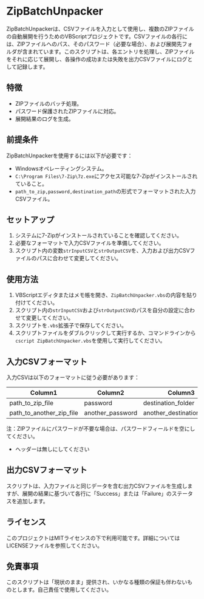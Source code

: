 # ZipBatchUnpacker

ZipBatchUnpackerは、CSVファイルを入力として使用し、複数のZIPファイルの自動展開を行うためのVBScriptプロジェクトです。CSVファイルの各行には、ZIPファイルへのパス、そのパスワード（必要な場合）、および展開先フォルダが含まれています。このスクリプトは、各エントリを処理し、ZIPファイルをそれに応じて展開し、各操作の成功または失敗を出力CSVファイルにログとして記録します。

## 特徴

- ZIPファイルのバッチ処理。
- パスワード保護されたZIPファイルに対応。
- 展開結果のログを生成。

## 前提条件

ZipBatchUnpackerを使用するには以下が必要です：

- Windowsオペレーティングシステム。
- `C:\Program Files\7-Zip\7z.exe`にアクセス可能な7-Zipがインストールされていること。
- `path_to_zip,password,destination_path`の形式でフォーマットされた入力CSVファイル。

## セットアップ

1. システムに7-Zipがインストールされていることを確認してください。
2. 必要なフォーマットで入力CSVファイルを準備してください。
3. スクリプト内の変数`strInputCSV`と`strOutputCSV`を、入力および出力CSVファイルのパスに合わせて変更してください。

## 使用方法

1. VBScriptエディタまたはメモ帳を開き、`ZipBatchUnpacker.vbs`の内容を貼り付けてください。
2. スクリプト内の`strInputCSV`および`strOutputCSV`のパスを自分の設定に合わせて変更してください。
3. スクリプトを`.vbs`拡張子で保存してください。
4. スクリプトファイルをダブルクリックして実行するか、コマンドラインから`cscript ZipBatchUnpacker.vbs`を使用して実行してください。

## 入力CSVフォーマット

入力CSVは以下のフォーマットに従う必要があります：

|Column1|Column2|Column3|
|---|---|---|
|path_to_zip_file|password|destination_folder|
|path_to_another_zip_file|another_password|another_destination_folder

注：ZIPファイルにパスワードが不要な場合は、パスワードフィールドを空にしてください。

- ヘッダーは無しにしてください

## 出力CSVフォーマット

スクリプトは、入力ファイルと同じデータを含む出力CSVファイルを生成しますが、展開の結果に基づいて各行に「Success」または「Failure」のステータスを追加します。

## ライセンス

このプロジェクトはMITライセンスの下で利用可能です。詳細についてはLICENSEファイルを参照してください。

## 免責事項

このスクリプトは「現状のまま」提供され、いかなる種類の保証も伴わないものとします。自己責任で使用してください。
